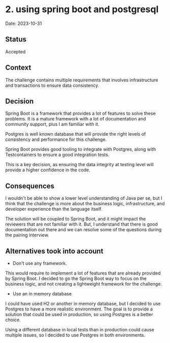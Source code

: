 # 2. using spring boot and postgresql

Date: 2023-10-31

## Status

Accepted

## Context

The challenge contains multiple requirements that involves infrastructure and transactions to ensure data consistency.


## Decision

Spring Boot is a framework that provides a lot of features to solve these problems. It is a mature framework with a lot of documentation and community support, plus I am familiar with it.

Postgres is well known database that will provide the right levels of consistency and performance for this challenge.

Spring Boot provides good tooling to integrate with Postgres, along with Testcontainers to ensure a good integration tests.

This is a key decision, as ensuring the data integrity at testing level will provide a higher confidence in the code.

## Consequences

I wouldn't be able to show a lower level understanding of Java per se, but I think that the challenge is more about the business logic, infrastructure, and developer experience than the language itself.

The solution will be coupled to Spring Boot, and it might impact the reviewers that are not familiar with it. But, I understand that
there is good documentation out there and we can resolve some of the questions during the pairing interview.

## Alternatives took into account

- Don't use any framework.

This would require to implement a lot of features that are already provided by Spring Boot.
I decided to go the Spring Boot way to focus on the business logic, and not creating a lightweight framework for the challenge.

- Use an in memory database

I could have used H2 or another in memory database, but I decided to use Postgres to have a more realistic environment.
The goal is to provide a solution that could be used in production, so using Postgres is a better choice.

Using a different database in local tests than in production could cause multiple issues, so I decided to use Postgres in both environments.